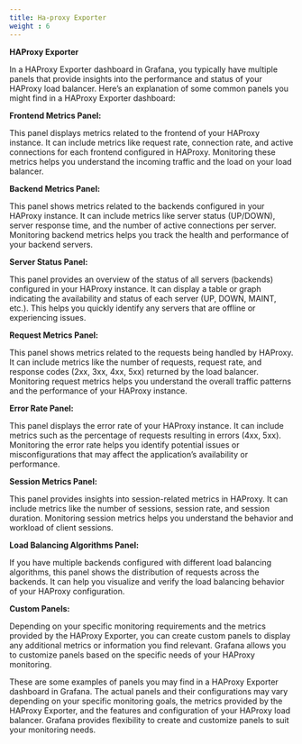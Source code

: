 ```yaml
---
title: Ha-proxy Exporter
weight : 6
---
```


**HAProxy Exporter**

In a HAProxy Exporter dashboard in Grafana, you typically have multiple panels that provide insights into the performance and status of your HAProxy load balancer. Here’s an explanation of some common panels you might find in a HAProxy Exporter dashboard:

**Frontend Metrics Panel:**

This panel displays metrics related to the frontend of your HAProxy instance. It can include metrics like request rate, connection rate, and active connections for each frontend configured in HAProxy. Monitoring these metrics helps you understand the incoming traffic and the load on your load balancer.

**Backend Metrics Panel:**

This panel shows metrics related to the backends configured in your HAProxy instance. It can include metrics like server status (UP/DOWN), server response time, and the number of active connections per server. Monitoring backend metrics helps you track the health and performance of your backend servers.

**Server Status Panel:**

This panel provides an overview of the status of all servers (backends) configured in your HAProxy instance. It can display a table or graph indicating the availability and status of each server (UP, DOWN, MAINT, etc.). This helps you quickly identify any servers that are offline or experiencing issues.

**Request Metrics Panel:**

This panel shows metrics related to the requests being handled by HAProxy. It can include metrics like the number of requests, request rate, and response codes (2xx, 3xx, 4xx, 5xx) returned by the load balancer. Monitoring request metrics helps you understand the overall traffic patterns and the performance of your HAProxy instance.

**Error Rate Panel:**

This panel displays the error rate of your HAProxy instance. It can include metrics such as the percentage of requests resulting in errors (4xx, 5xx). Monitoring the error rate helps you identify potential issues or misconfigurations that may affect the application’s availability or performance.

**Session Metrics Panel:**

This panel provides insights into session-related metrics in HAProxy. It can include metrics like the number of sessions, session rate, and session duration. Monitoring session metrics helps you understand the behavior and workload of client sessions.

**Load Balancing Algorithms Panel:**

If you have multiple backends configured with different load balancing algorithms, this panel shows the distribution of requests across the backends. It can help you visualize and verify the load balancing behavior of your HAProxy configuration.

**Custom Panels:**

Depending on your specific monitoring requirements and the metrics provided by the HAProxy Exporter, you can create custom panels to display any additional metrics or information you find relevant. Grafana allows you to customize panels based on the specific needs of your HAProxy monitoring.

These are some examples of panels you may find in a HAProxy Exporter dashboard in Grafana. The actual panels and their configurations may vary depending on your specific monitoring goals, the metrics provided by the HAProxy Exporter, and the features and configuration of your HAProxy load balancer. Grafana provides flexibility to create and customize panels to suit your monitoring needs.












